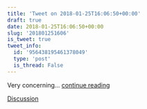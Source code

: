 ```yaml
---
title: 'Tweet on 2018-01-25T16:06:50+00:00'
draft: true
date: 2018-01-25T16:06:50+00:00
slug: '201801251606'
is_tweet: true
tweet_info:
  id: '956438195461378049'
  type: 'post'
  is_thread: False
---
```




Very concerning... [continue reading](urls[0])

[Discussion](https://x.com/sytelus/status/956438195461378049)
